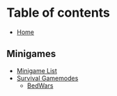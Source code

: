 # Table of contents

* [Home](README.md)

## Minigames <a id="mg"></a>

* [Minigame List](mg/mg-list.md)
* [Survival Gamemodes](mg/survival-gamemodes/README.md)
  * [BedWars](mg/survival-gamemodes/bw.md)

